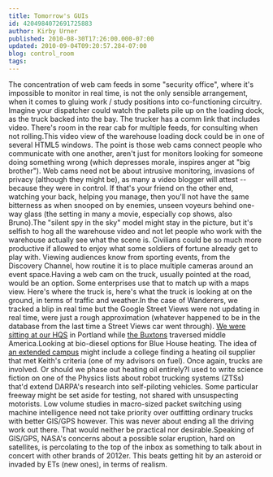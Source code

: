 ```yaml
---
title: Tomorrow's GUIs
id: 4204984072691725883
author: Kirby Urner
published: 2010-08-30T17:26:00.000-07:00
updated: 2010-09-04T09:20:57.284-07:00
blog: control_room
tags: 
---
```


The concentration of web cam feeds in some "security office", where it's impossible to monitor in real time, is not the only sensible arrangement, when it comes to gluing work / study positions into co-functioning circuitry.  Imagine your dispatcher could watch the pallets pile up on the loading dock, as the truck backed into the bay.  The trucker has a comm link that includes video.  There's room in the rear cab for multiple feeds, for consulting when not rolling.This video view of the warehouse loading dock could be in one of several HTML5 windows.  The point is those web cams connect people who communicate with one another, aren't just for monitors looking for someone doing something wrong (which depresses morale, inspires anger at "big brother").  Web cams need not be about intrusive monitoring, invasions of privacy (although they might be), as many a video blogger will attest -- because they were in control.  If that's your friend on the other end, watching your back, helping you manage, then you'll not have the same bitterness as when snooped on by enemies, unseen voyeurs behind one-way glass (the setting in many a movie, especially cop shows, also Bruno).The "silent spy in the sky" model might stay in the picture, but it's selfish to hog all the warehouse video and not let people who work with the warehouse actually see what the scene is. Civilians could be so much more productive if allowed to enjoy what some soldiers of fortune already get to play with.  Viewing audiences know from sporting events, from the Discovery Channel, how routine it is to place multiple cameras around an event space.Having a web cam on the truck, usually pointed at the road, would be an option.  Some enterprises use that to match up with a maps view.  Here's where the truck is, here's what the truck is looking at on the ground, in terms of traffic and weather.In the case of Wanderers, we tracked a blip in real time but the Google Street Views were not updating in real time, were just a rough approximation (whatever happened to be in the database from the last time a Street Views car went through).  [We were sitting at our HQS](http://mybizmo.blogspot.com/2010/07/wanderers-2010728.html) in Portland while [the Buxtons](http://worldgame.blogspot.com/2006/10/libyan-eclipse.html) traversed middle America.Looking at bio-diesel options for Blue House heating.  The idea of [an extended campus](http://mybizmo.blogspot.com/2010/03/campus-household.html) might include a college finding a heating oil supplier that met Keith's criteria (one of my advisors on fuel).  Once again, trucks are involved.  Or should we phase out heating oil entirely?I used to write science fiction on one of the Physics lists about robot trucking systems (ZTSs) that'd extend DARPA's research into self-piloting vehicles.  Some particular freeway might be set aside for testing, not shared with unsuspecting motorists.  Low volume studies in macro-sized packet switching using machine intelligence need not take priority over outfitting ordinary trucks with better GIS/GPS however.  This was never about ending all the driving work out there.  That would neither be practical nor desirable.Speaking of GIS/GPS, NASA's concerns about a possible solar eruption, hard on satellites, is percolating to the top of the inbox as something to talk about in concert with other brands of 2012er.  This beats getting hit by an asteroid or invaded by ETs (new ones), in terms of realism.